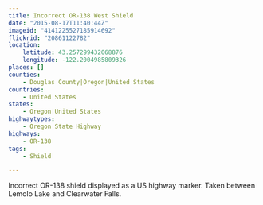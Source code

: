 ```yaml
---
title: Incorrect OR-138 West Shield
date: "2015-08-17T11:40:44Z"
imageid: "4141225527185914692"
flickrid: "20861122782"
location:
    latitude: 43.257299432068876
    longitude: -122.2004985809326
places: []
counties:
    - Douglas County|Oregon|United States
countries:
    - United States
states:
    - Oregon|United States
highwaytypes:
    - Oregon State Highway
highways:
    - OR-138
tags:
    - Shield

---
```

Incorrect OR-138 shield displayed as a US highway marker.  Taken between Lemolo Lake and Clearwater Falls.